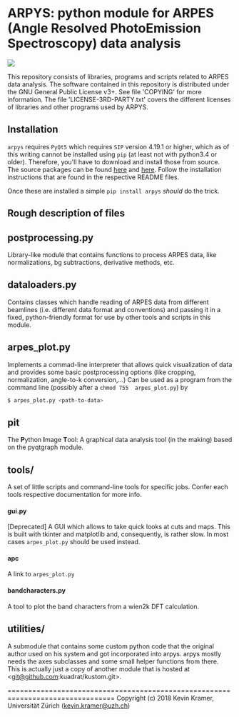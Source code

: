 # ARPYS: python module for ARPES (**A**ngle **R**esolved **P**hoto**E**mission **S**pectroscopy) data analysis 

![](https://raw.githubusercontent.com/kuadrat/arpys/master/screenshots/pit_demo.gif)

This repository consists of libraries, programs and scripts related to ARPES 
data analysis.
The software contained in this repository is distributed under the GNU 
General Public License v3+. See file 'COPYING' for more information.
The file 'LICENSE-3RD-PARTY.txt' covers the different licenses of libraries 
and other programs used by ARPYS.

## Installation

`arpys` requires `PyQt5` which requires `SIP` version 4.19.1 or higher, which 
as of this writing cannot be installed using `pip` (at least not with 
python3.4 or older).  Therefore, you'll have to download and install those 
from source.  The source packages can be found 
[here](https://www.riverbankcomputing.com/software/sip/download "SIP") and 
[here](https://riverbankcomputing.com/software/pyqt/download5 "PyQt5").
Follow the installation instructions that are found in the respective README 
files.

Once these are installed a simple `pip install arpys` _should_ do the trick.

## Rough description of files

postprocessing.py
-----------------

Library-like module that contains functions to process ARPES data, like 
normalizations, bg subtractions, derivative methods, etc.

dataloaders.py
--------------

Contains classes which handle reading of ARPES data from different beamlines 
(i.e. different data format and conventions) and passing it in a fixed, 
python-friendly format for use by other tools and scripts in this module.

arpes_plot.py
-------------

Implements a commad-line interpreter that allows quick visualization of data 
and provides some basic postprocessing options (like cropping, normalization, 
angle-to-k conversion,...)
Can be used as a program from the command line (possibly after a `chmod 755 
arpes_plot.py`) by
```Bash
$ arpes_plot.py <path-to-data>
```

pit
---

The **P**ython **I**mage **T**ool: A graphical data analysis tool (in the 
making) based on the pyqtgraph module.

tools/
------

A set of little scripts and command-line tools for specific jobs.
Confer each tools respective documentation for more info.

#### gui.py

[Deprecated] A GUI which allows to take quick looks at cuts and maps. This is 
built with tkinter and matplotlib and, consequently, is rather slow.
In most cases `arpes_plot.py` should be used instead.

#### apc

A link to `arpes_plot.py`

#### bandcharacters.py

A tool to plot the band characters from a wien2k DFT calculation.

utilities/
----------

A submodule that contains some custom python code that the original author 
used on his system and got incorporated into arpys.
arpys mostly needs the axes subclasses and some small helper functions from 
there.
This is actually just a copy of another module that is hosted at 
<git@github.com:kuadrat/kustom.git>.

================================================================================
Copyright (c) 2018 Kevin Kramer, Universität Zürich (kevin.kramer@uzh.ch)


